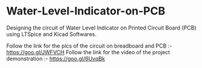 # Water-Level-Indicator-on-PCB
Designing the circuit of Water Level Indicator on Printed Circuit Board (PCB) using LTSpice and Kicad Softwares.

Follow the link for the pics of the circuit on breadboard and PCB :- https://goo.gl/JWFVCH
Follow the link for the video of the project demonstration :- https://goo.gl/6UvqBk
